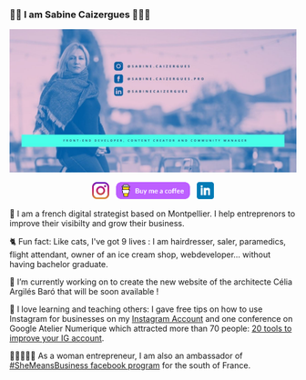 ### 👋🏼 I am Sabine Caizergues 👩🏼‍💻

[![taggaddaaaa's header](https://github.com/taggaddaaaa/taggaddaaaa/blob/master/images/header%20github.jpg)](https://www.sabinecaizergues.fr)

<p align='center'>
<a href="https://instagram.com/sabine.caizergues"><img height="30" src="https://github.com/taggaddaaaa/taggaddaaaa/blob/master/images/icons/instagram.jpg"></a>&nbsp;&nbsp;
<a href="https://www.buymeacoffee.com/taggaddaaaa"><img height="30" src="https://github.com/taggaddaaaa/taggaddaaaa/blob/master/images/icons/buy-me-a-coffee.png"></a>&nbsp;&nbsp;
<a href="https://www.linkedin.com/in/sabinecaizergues/"><img height="30" src="https://github.com/taggaddaaaa/taggaddaaaa/blob/master/images/icons/linkedin.png"></a>
</p>

💬  I am a french digital strategist based on Montpellier. I help entreprenors to improve their visibilty and grow their business.

🐈  Fun fact: Like cats, I've got 9 lives : I am hairdresser, saler, paramedics, flight attendant, owner of an ice cream shop, webdeveloper... without having bachelor graduate.

🔨  I’m currently working on to create the new website of the architecte Célia Argilés Baró that will be soon available !

🎤  I love learning and teaching others:
I gave free tips on how to use Instagram for businesses on my [Instagram Account](https://instagram.com/sabine.caizergues) and one conference on Google Atelier Numerique which attracted more than 70 people: [20 tools to improve your IG account](https://docs.google.com/presentation/d/1AeTaC2L5vjSFTwcC-nwNZI7_xGv_S--eZc8h6o7UmwQ/edit?usp=sharing). 

👩🏼‍🤝‍👩🏿  As a woman entrepreneur, I am also an ambassador of [#SheMeansBusiness facebook program](https://shemeansbusiness.fb.com/fr/) for the south of France.
